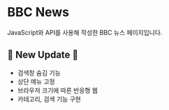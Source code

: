 # BBC News
JavaScript와 API를 사용해 작성한 BBC 뉴스 페이지입니다.

## 💠 New Update 💠
- 검색창 숨김 기능
- 상단 메뉴 고정
- 브라우저 크기에 따른 반응형 웹
- 카테고리, 검색 기능 구현
